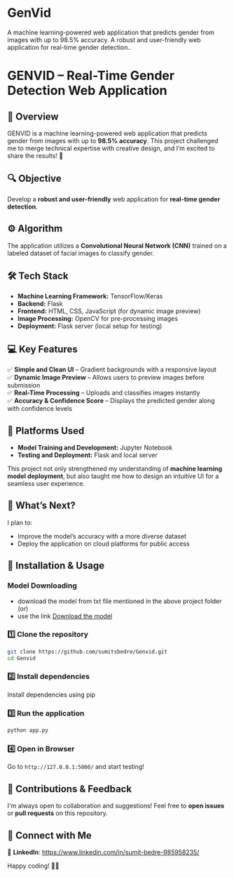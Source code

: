 # GenVid
A machine learning-powered web application that predicts gender from images with up to 98.5% accuracy. A robust and user-friendly web application for real-time gender detection..

# GENVID – Real-Time Gender Detection Web Application

## 🚀 Overview
GENVID is a machine learning-powered web application that predicts gender from images with up to **98.5% accuracy**. This project challenged me to merge technical expertise with creative design, and I’m excited to share the results! 🎉

## 🔍 Objective
Develop a **robust and user-friendly** web application for **real-time gender detection**.

## ⚙️ Algorithm
The application utilizes a **Convolutional Neural Network (CNN)** trained on a labeled dataset of facial images to classify gender.

## 🛠️ Tech Stack
- **Machine Learning Framework:** TensorFlow/Keras
- **Backend:** Flask
- **Frontend:** HTML, CSS, JavaScript (for dynamic image preview)
- **Image Processing:** OpenCV for pre-processing images
- **Deployment:** Flask server (local setup for testing)

## 💻 Key Features
✅ **Simple and Clean UI** – Gradient backgrounds with a responsive layout  
✅ **Dynamic Image Preview** – Allows users to preview images before submission  
✅ **Real-Time Processing** – Uploads and classifies images instantly  
✅ **Accuracy & Confidence Score** – Displays the predicted gender along with confidence levels  

## 🧩 Platforms Used
- **Model Training and Development:** Jupyter Notebook
- **Testing and Deployment:** Flask and local server

This project not only strengthened my understanding of **machine learning model deployment**, but also taught me how to design an intuitive UI for a seamless user experience.

## 🎯 What’s Next?
I plan to:
- Improve the model’s accuracy with a more diverse dataset
- Deploy the application on cloud platforms for public access

## 📂 Installation & Usage

### Model Downloading
- download the model from txt file mentioned in the above project folder
  (or)
- use the link [Download the model](https://huggingface.co/sumitarjun/Genvid/blob/main/models/gender_classification_model.h5)
  
### 1️⃣ Clone the repository
```bash
git clone https://github.com/sumitsbedre/Genvid.git
cd Genvid
```

### 2️⃣ Install dependencies
Install dependencies using pip

### 3️⃣ Run the application
```bash
python app.py
```

### 4️⃣ Open in Browser
Go to `http://127.0.0.1:5000/` and start testing!

## 🤝 Contributions & Feedback
I'm always open to collaboration and suggestions! Feel free to **open issues** or **pull requests** on this repository.

## 📌 Connect with Me 
🔗 **LinkedIn**: https://www.linkedin.com/in/sumit-bedre-985958235/ 

Happy coding! 🚀😊
